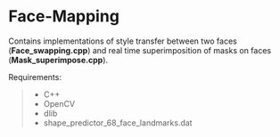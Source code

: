 # Face-Mapping
Contains implementations of style transfer between two faces (**Face_swapping.cpp**) and real time superimposition of masks on faces (**Mask_superimpose.cpp**).  

Requirements:  
> - C++
> - OpenCV
> - dlib
> - shape_predictor_68_face_landmarks.dat 
